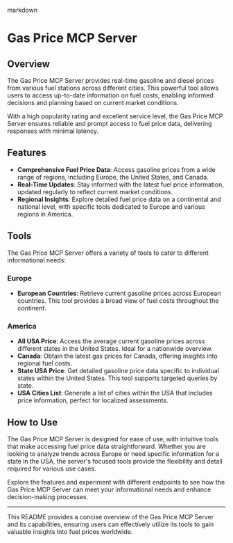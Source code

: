markdown
# Gas Price MCP Server

## Overview

The Gas Price MCP Server provides real-time gasoline and diesel prices from various fuel stations across different cities. This powerful tool allows users to access up-to-date information on fuel costs, enabling informed decisions and planning based on current market conditions.

With a high popularity rating and excellent service level, the Gas Price MCP Server ensures reliable and prompt access to fuel price data, delivering responses with minimal latency.

## Features

- **Comprehensive Fuel Price Data**: Access gasoline prices from a wide range of regions, including Europe, the United States, and Canada.
- **Real-Time Updates**: Stay informed with the latest fuel price information, updated regularly to reflect current market conditions.
- **Regional Insights**: Explore detailed fuel price data on a continental and national level, with specific tools dedicated to Europe and various regions in America.

## Tools

The Gas Price MCP Server offers a variety of tools to cater to different informational needs:

### Europe

- **European Countries**: Retrieve current gasoline prices across European countries. This tool provides a broad view of fuel costs throughout the continent.

### America

- **All USA Price**: Access the average current gasoline prices across different states in the United States. Ideal for a nationwide overview.
- **Canada**: Obtain the latest gas prices for Canada, offering insights into regional fuel costs.
- **State USA Price**: Get detailed gasoline price data specific to individual states within the United States. This tool supports targeted queries by state.
- **USA Cities List**: Generate a list of cities within the USA that includes price information, perfect for localized assessments.

## How to Use

The Gas Price MCP Server is designed for ease of use, with intuitive tools that make accessing fuel price data straightforward. Whether you are looking to analyze trends across Europe or need specific information for a state in the USA, the server's focused tools provide the flexibility and detail required for various use cases.

Explore the features and experiment with different endpoints to see how the Gas Price MCP Server can meet your informational needs and enhance decision-making processes.

---

This README provides a concise overview of the Gas Price MCP Server and its capabilities, ensuring users can effectively utilize its tools to gain valuable insights into fuel prices worldwide.
